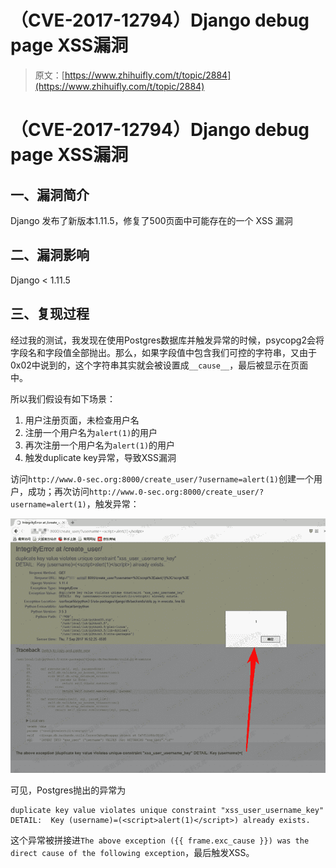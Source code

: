 # （CVE-2017-12794）Django debug page XSS漏洞

> 原文：[https://www.zhihuifly.com/t/topic/2884](https://www.zhihuifly.com/t/topic/2884)

# （CVE-2017-12794）Django debug page XSS漏洞

## 一、漏洞简介

Django 发布了新版本1.11.5，修复了500页面中可能存在的一个 XSS 漏洞

## 二、漏洞影响

Django < 1.11.5

## 三、复现过程

经过我的测试，我发现在使用Postgres数据库并触发异常的时候，psycopg2会将字段名和字段值全部抛出。那么，如果字段值中包含我们可控的字符串，又由于0x02中说到的，这个字符串其实就会被设置成`__cause__`，最后被显示在页面中。

所以我们假设有如下场景：

1.  用户注册页面，未检查用户名
2.  注册一个用户名为`alert(1)`的用户
3.  再次注册一个用户名为`alert(1)`的用户
4.  触发duplicate key异常，导致XSS漏洞

访问`http://www.0-sec.org:8000/create_user/?username=alert(1)`创建一个用户，成功；再次访问`http://www.0-sec.org:8000/create_user/?username=alert(1)`，触发异常：

![image](img/e303bedd09c2747b1cba0a2aebaa3bbd.png)

可见，Postgres抛出的异常为

```
duplicate key value violates unique constraint "xss_user_username_key"
DETAIL:  Key (username)=(<script>alert(1)</script>) already exists. 
```

这个异常被拼接进`The above exception ({{ frame.exc_cause }}) was the direct cause of the following exception`，最后触发XSS。